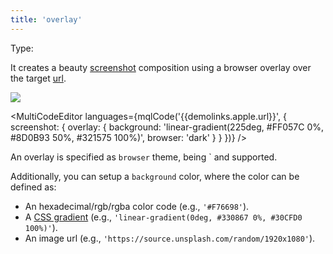 ```yaml
---
title: 'overlay'
--- 
```


Type: <Type children='<object>'/>

It creates a beauty [screenshot](/docs/api/parameters/screenshot) composition using a browser overlay over the target [url](/docs/api/parameters/url).

<Image src="https://cdn.microlink.io/docs/overlay.png" />

<MultiCodeEditor languages={mqlCode('{{demolinks.apple.url}}', { screenshot: {
  overlay: {
    background: 'linear-gradient(225deg, #FF057C 0%, #8D0B93 50%, #321575 100%)',
    browser: 'dark'
  }
} })} />

An overlay is specified as `browser` theme, being <Type children="'light'"/>` and <Type children="'dark'"/> supported.

Additionally, you can setup a `background` color, where the color can be defined as:
 
- An hexadecimal/rgb/rgba color code (e.g., `'#F76698'`).
- A [CSS gradient](https://developer.mozilla.org/en-US/docs/Web/CSS/gradient) (e.g., `'linear-gradient(0deg, #330867 0%, #30CFD0 100%)'`).
- An image url (e.g., `'https://source.unsplash.com/random/1920x1080'`).
